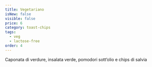 ```yaml
---
title: Vegetariano
isNew: false
visible: false
price: 6
category: toast-chips
tags:
  - veg
  - lactose-free
order: 4
---
```


Caponata di verdure, insalata verde, pomodori sott’olio e chips di salvia
